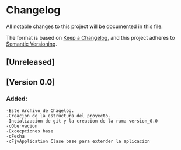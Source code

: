 # Changelog
All notable changes to this project will be documented in this file.

The format is based on [Keep a Changelog](https://keepachangelog.com/en/1.0.0/),
and this project adheres to [Semantic Versioning](https://semver.org/spec/v2.0.0.html).

## [Unreleased]
## [Version 0.0]
### Added:
    -Este Archivo de Chagelog.
    -Creacion de la estructura del proyecto.
    -Incializacion de git y la creacion de la rama version_0.0
    -cObervacion
    -Excecpciones base
    -cFecha
    -cFjvApplication Clase base para extender la aplicacion    
